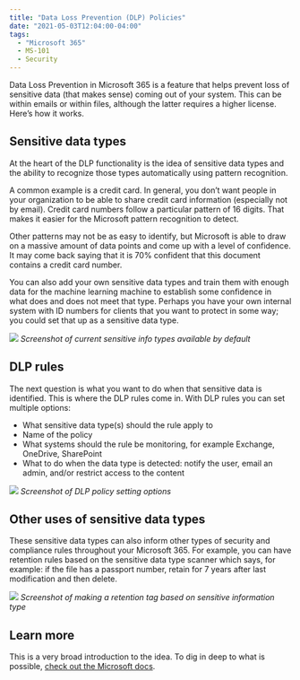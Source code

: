```yaml
---
title: "Data Loss Prevention (DLP) Policies"
date: "2021-05-03T12:04:00-04:00"
tags:
  - "Microsoft 365"
  - MS-101
  - Security
---
```


Data Loss Prevention in Microsoft 365 is a feature that helps prevent loss of sensitive data (that makes sense) coming out of your system. This can be within emails or within files, although the latter requires a higher license. Here’s how it works.

## Sensitive data types

At the heart of the DLP functionality is the idea of sensitive data types and the ability to recognize those types automatically using pattern recognition.

A common example is a credit card. In general, you don’t want people in your organization to be able to share credit card information (especially not by email). Credit card numbers follow a particular pattern of 16 digits. That makes it easier for the Microsoft pattern recognition to detect.

Other patterns may not be as easy to identify, but Microsoft is able to draw on a massive amount of data points and come up with a level of confidence. It may come back saying that it is 70% confident that this document contains a credit card number.

You can also add your own sensitive data types and train them with enough data for the machine learning machine to establish some confidence in what does and does not meet that type. Perhaps you have your own internal system with ID numbers for clients that you want to protect in some way; you could set that up as a sensitive data type.

![](/assets/img/2021/04/DLP-Sensitive-Information-Types.png)
_Screenshot of current sensitive info types available by default_

## DLP rules

The next question is what you want to do when that sensitive data is identified. This is where the DLP rules come in. With DLP rules you can set multiple options:

- What sensitive data type(s) should the rule apply to
- Name of the policy
- What systems should the rule be monitoring, for example Exchange, OneDrive, SharePoint
- What to do when the data type is detected: notify the user, email an admin, and/or restrict access to the content

![](/assets/img/2021/04/DLP-Policy-Settings.png)
_Screenshot of DLP policy setting options_

## Other uses of sensitive data types

These sensitive data types can also inform other types of security and compliance rules throughout your Microsoft 365. For example, you can have retention rules based on the sensitive data type scanner which says, for example: if the file has a passport number, retain for 7 years after last modification and then delete.

![](/assets/img/2021/04/Retention-Tag.png)
_Screenshot of making a retention tag based on sensitive information type_

## Learn more

This is a very broad introduction to the idea. To dig in deep to what is possible, [check out the Microsoft docs](https://docs.microsoft.com/en-us/exchange/security-and-compliance/data-loss-prevention/data-loss-prevention).
